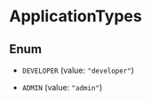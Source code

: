 

# ApplicationTypes

## Enum


* `DEVELOPER` (value: `"developer"`)

* `ADMIN` (value: `"admin"`)



